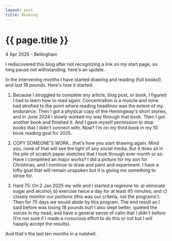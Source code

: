 ```yaml
---
layout: post
title: Reading
---
```


{{ page.title }}
================

<p class="subtitle">4 Apr 2025 - Bellingham</p>

I rediscovered this blog after not recognizing a link on my start page, so long pause not withstanding, here's an update.

In the intervening months I have started drawing and reading (full books!), and lost 18 pounds. Here's how it started:

1) Because I struggled to complete any article, blog post, or book, I figured I had to learn how to read again. Concentration is a muscle and mine had atrofied to the point where reading headlines was the extent of my endurance. Then I got a physical copy of the Hemingway's short stories, and in June 2024 I slowly worked my way through that book. Then I got another book and finished it. And I gave myself permission to stop books that I didn't connect with. Now? I'm on my third book in my 10 book reading goal for 2025.

2) COPY SOMEONE'S WORK...that's how you start drawing again. Mind you, none of that will see the light of any social media. But it does sit in the pile of scratch paper sketches that I look through ever month or so. Have I completed an major works? I did a picture for my son for Christmas, and I continue to draw and paint and experiment. I have a lofty goal that will remain unspoken but it is giving me something to strive for.

3) Hard 75: On 2 Jan 2025 my wife and I started a regimine to: a) eliminate sugar and alcohol; b) exercise twice a day for at least 45 minutes; and c) closely monitor our portions (this was our criteria, not the programs'). Then for 75 days we would abide by this program. The end result as I said before was losing 18 pounds but! I also slept better, quieted the voices in my head, and have a general sense of calm that I didn't before (I'm not sure if I made a conscious effort to do this or not but I will happily accept the results).

And that's the last ten months in a nutshell.

